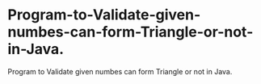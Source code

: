 # Program-to-Validate-given-numbes-can-form-Triangle-or-not-in-Java.
Program to Validate given numbes can form Triangle or not in Java.
